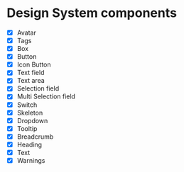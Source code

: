 
# Design System components

- [X] Avatar
- [X] Tags
- [X] Box
- [X] Button
- [X] Icon Button
- [X] Text field
- [X] Text area
- [X] Selection field
- [X] Multi Selection field
- [X] Switch
- [X] Skeleton
- [X] Dropdown
- [X] Tooltip
- [X] Breadcrumb
- [X] Heading
- [X] Text
- [X] Warnings